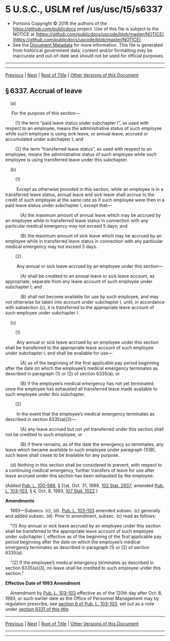 ---
---

# 5 U.S.C., USLM ref /us/usc/t5/s6337

* Portions Copyright © 2016 the authors of the https://github.com/publicdocs project.
  Use of this file is subject to the NOTICE at [https://github.com/publicdocs/uscode/blob/master/NOTICE](https://github.com/publicdocs/uscode/blob/master/NOTICE)
* See the [Document Metadata](././../../../../../../..//README.md) for more information.
  This file is generated from historical government data; content and/or formatting may be inaccurate and out-of-date and should not be used for official purposes.

----------
----------

[Previous](./../../../../../../..//us/usc/t5/ptIII/sptE/ch63/schIII/m__us_usc_t5_s6336.md) | [Next](./../../../../../../..//us/usc/t5/ptIII/sptE/ch63/schIII/m__us_usc_t5_s6338.md) | [Root of Title](./../../../../../../../) | [Other Versions of this Document](https://publicdocs.github.io/go/links?ns=uslm&ref=%2Fus%2Fusc%2Ft5%2Fs6337)

## § 6337. Accrual of leave

    (a)

     For the purpose of this section—

        (1) the term “paid leave status under subchapter I”, as used with respect to an employee, means the administrative status of such employee while such employee is using sick leave, or annual leave, accrued or accumulated under subchapter I; and

        (2) the term “transferred leave status”, as used with respect to an employee, means the administrative status of such employee while such employee is using transferred leave under this subchapter.

    (b)

        (1)

         Except as otherwise provided in this section, while an employee is in a transferred leave status, annual leave and sick leave shall accrue to the credit of such employee at the same rate as if such employee were then in a paid leave status under subchapter I, except that—

            (A) the maximum amount of annual leave which may be accrued by an employee while in transferred leave status in connection with any particular medical emergency may not exceed 5 days; and

            (B) the maximum amount of sick leave which may be accrued by an employee while in transferred leave status in connection with any particular medical emergency may not exceed 5 days.

        (2)

         Any annual or sick leave accrued by an employee under this section—

            (A) shall be credited to an annual leave or sick leave account, as appropriate, separate from any leave account of such employee under subchapter I; and

            (B) shall not become available for use by such employee, and may not otherwise be taken into account under subchapter I, until, in accordance with subsection (c), it is transferred to the appropriate leave account of such employee under subchapter I.

    (c)

        (1)

         Any annual or sick leave accrued by an employee under this section shall be transferred to the appropriate leave account of such employee under subchapter I, and shall be available for use—

            (A) as of the beginning of the first applicable pay period beginning after the date on which the employee’s medical emergency terminates as described in paragraph (1) or (2) of section 6335(a); or

            (B) if the employee’s medical emergency has not yet terminated, once the employee has exhausted all transferred leave made available to such employee under this subchapter.

        (2)

         In the event that the employee’s medical emergency terminates as described in section 6335(a)(3)—

            (A) any leave accrued but not yet transferred under this section shall not be credited to such employee; or

            (B) if there remains, as of the date the emergency so terminates, any leave which became available to such employee under paragraph (1)(B), such leave shall cease to be available for any purpose.

    (d) Nothing in this section shall be considered to prevent, with respect to a continuing medical emergency, further transfers of leave for use after leave accrued under this section has been exhausted by the employee.

(Added [Pub. L. 100–566][/us/pl/100/566], § 2(a), Oct. 31, 1988, [102 Stat. 2837][/us/stat/102/2837]; amended [Pub. L. 103–103][/us/pl/103/103], § 4, Oct. 8, 1993, [107 Stat. 1022][/us/stat/107/1022].)

 __Amendments__ 

    1993—Subsecs. (c), (d). [Pub. L. 103–103][/us/pl/103/103] amended subsec. (c) generally and added subsec. (d). Prior to amendment, subsec. (c) read as follows:

    “(1) Any annual or sick leave accrued by an employee under this section shall be transferred to the appropriate leave account of such employee under subchapter I, effective as of the beginning of the first applicable pay period beginning after the date on which the employee’s medical emergency terminates as described in paragraph (1) or (2) of section 6335(a).

    “(2) If the employee’s medical emergency terminates as described in section 6335(a)(3), no leave shall be credited to such employee under this section.”

 __Effective Date of 1993 Amendment__ 

    Amendment by [Pub. L. 103–103][/us/pl/103/103] effective as of the 120th day after Oct. 8, 1993, or such earlier date as the Office of Personnel Management may by regulation prescribe, see [section 6 of Pub. L. 103–103][/us/pl/103/103/s6], set out as a note under [section 6331 of this title][/us/usc/t5/s6331].

----------

[Previous](./../../../../../../..//us/usc/t5/ptIII/sptE/ch63/schIII/m__us_usc_t5_s6336.md) | [Next](./../../../../../../..//us/usc/t5/ptIII/sptE/ch63/schIII/m__us_usc_t5_s6338.md) | [Root of Title](./../../../../../../../) | [Other Versions of this Document](https://publicdocs.github.io/go/links?ns=uslm&ref=%2Fus%2Fusc%2Ft5%2Fs6337)

----------
----------

[/us/pl/100/566]: https://publicdocs.github.io/go/links?ns=uslm&ref=%2Fus%2Fpl%2F100%2F566
[/us/stat/102/2837]: https://publicdocs.github.io/go/links?ns=uslm&ref=%2Fus%2Fstat%2F102%2F2837
[/us/pl/103/103]: https://publicdocs.github.io/go/links?ns=uslm&ref=%2Fus%2Fpl%2F103%2F103
[/us/stat/107/1022]: https://publicdocs.github.io/go/links?ns=uslm&ref=%2Fus%2Fstat%2F107%2F1022
[/us/pl/103/103]: https://publicdocs.github.io/go/links?ns=uslm&ref=%2Fus%2Fpl%2F103%2F103
[/us/pl/103/103]: https://publicdocs.github.io/go/links?ns=uslm&ref=%2Fus%2Fpl%2F103%2F103
[/us/pl/103/103/s6]: https://publicdocs.github.io/go/links?ns=uslm&ref=%2Fus%2Fpl%2F103%2F103%2Fs6
[/us/usc/t5/s6331]: https://publicdocs.github.io/go/links?ns=uslm&ref=%2Fus%2Fusc%2Ft5%2Fs6331


